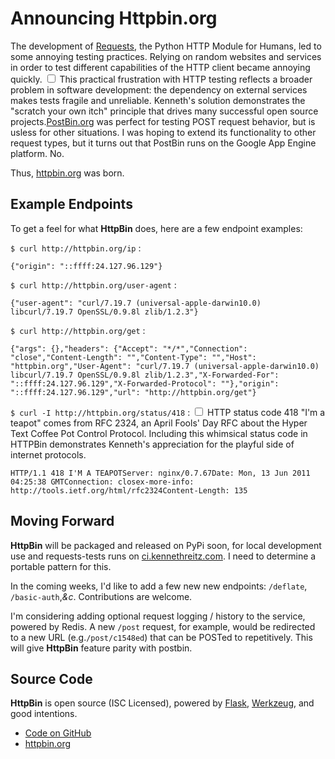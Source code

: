 # Announcing Httpbin.org

  The development of [Requests](https://python-requests.org/), the Python HTTP Module for Humans, led to some annoying testing practices. Relying on random websites and services in order to test different capabilities of the HTTP client became annoying quickly.<label for="sn-testing-problem" class="margin-toggle sidenote-number"></label>
<input type="checkbox" id="sn-testing-problem" class="margin-toggle"/>
<span class="sidenote">This practical frustration with HTTP testing reflects a broader problem in software development: the dependency on external services makes tests fragile and unreliable. Kenneth's solution demonstrates the "scratch your own itch" principle that drives many successful open source projects.</span>[PostBin.org](http://postbin.org/) was perfect for testing POST request behavior, but is usless for other situations. I was hoping to extend its functionality to other request types, but it turns out that PostBin runs on the Google App Engine platform. No.

 Thus, [httpbin.org](http://httpbin.org/) was born.

 ## Example Endpoints

 To get a feel for what **HttpBin** does, here are a few endpoint examples:

 `$ curl http://httpbin.org/ip` :

 
```
{"origin": "::ffff:24.127.96.129"}
```
 `$ curl http://httpbin.org/user-agent` :

 
```
{"user-agent": "curl/7.19.7 (universal-apple-darwin10.0) libcurl/7.19.7 OpenSSL/0.9.8l zlib/1.2.3"}
```
 `$ curl http://httpbin.org/get` :

 
```
{"args": {},"headers": {"Accept": "*/*","Connection": "close","Content-Length": "","Content-Type": "","Host": "httpbin.org","User-Agent": "curl/7.19.7 (universal-apple-darwin10.0) libcurl/7.19.7 OpenSSL/0.9.8l zlib/1.2.3","X-Forwarded-For": "::ffff:24.127.96.129","X-Forwarded-Protocol": ""},"origin": "::ffff:24.127.96.129","url": "http://httpbin.org/get"}
```
 `$ curl -I http://httpbin.org/status/418` :<label for="sn-teapot" class="margin-toggle sidenote-number"></label>
<input type="checkbox" id="sn-teapot" class="margin-toggle"/>
<span class="sidenote">HTTP status code 418 "I'm a teapot" comes from RFC 2324, an April Fools' Day RFC about the Hyper Text Coffee Pot Control Protocol. Including this whimsical status code in HTTPBin demonstrates Kenneth's appreciation for the playful side of internet protocols.</span>

 
```
HTTP/1.1 418 I'M A TEAPOTServer: nginx/0.7.67Date: Mon, 13 Jun 2011 04:25:38 GMTConnection: closex-more-info: http://tools.ietf.org/html/rfc2324Content-Length: 135
```
 ## Moving Forward

 **HttpBin** will be packaged and released on PyPi soon, for local development use and requests\-tests runs on [ci.kennethreitz.com](http://ci.kennethreitz.com/). I need to determine a portable pattern for this.

 In the coming weeks, I'd like to add a few new new endpoints: `/deflate`, `/basic-auth`,*\&c*. Contributions are welcome.

 I'm considering adding optional request logging / history to the service, powered by Redis. A new `/post` request, for example, would be redirected to a new URL (e.g.`/post/c1548ed`) that can be POSTed to repetitively. This will give **HttpBin** feature parity with postbin.

 ## Source Code

 **HttpBin** is open source (ISC Licensed), powered by [Flask](http://flask.pocoo.org/), [Werkzeug](http://werkzeug.pocoo.org/), and good intentions.

 * [Code on GitHub](https://github.com/kennethreitz/httpbin)
* [httpbin.org](http://httpbin.org/)

  
